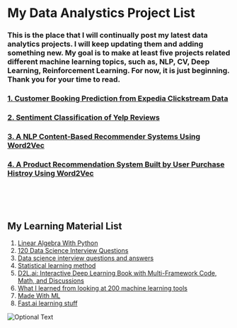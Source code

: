 # My Data Analystics Project List

###  This is the place that I will continually post my latest data analytics projects. I will keep updating them and adding something new. My goal is to make at least five projects related different machine learning topics, such as, NLP, CV, Deep Learning, Reinforcement Learning. For now, it is just beginning. Thank you for your time to read.
###  
###  
###  [1. Customer Booking Prediction from Expedia Clickstream Data](https://github.com/hopenjin/DataProject/blob/master/Hongpeng%20Jin_Project_Customer%20Booking%20Prediction%20from%20Expedia%20Clickstream%20Data.ipynb)
###  [2. Sentiment Classification of Yelp Reviews](https://github.com/hopenjin/DataProject/blob/master/Hongpeng%20Jin_Project_Sentiment%20Classification%20of%20Yelp%20Reviews.ipynb)
###  [3. A NLP Content-Based Recommender Systems Using Word2Vec](https://github.com/hopenjin/DataProject/blob/master/Hongpeng%20Jin_Project_A%20NLP%20Content-Based%20Recommender%20Systems%20%26%20Word2Vec.ipynb)
###  [4. A Product Recommendation System Built by User Purchase Histroy Using Word2Vec](https://github.com/hopenjin/DataProject/blob/master/Hongpeng%20Jin_Project_A%20Product%20Recommendation%20System%20using%20Word2vec.ipynb)



<br><br><br>
## My Learning Material List
1. [Linear Algebra With Python](https://github.com/MacroAnalyst/Linear_Algebra_With_Python)<br>
2. [120 Data Science Interview Questions](https://github.com/kojino/120-Data-Science-Interview-Questions)<br>
3. [Data science interview questions and answers](https://github.com/iamtodor/data-science-interview-questions-and-answers)<br>
4. [Statistical learning method](https://github.com/fengdu78/lihang-code)<br>
5. [D2L.ai: Interactive Deep Learning Book with Multi-Framework Code, Math, and Discussions](https://github.com/d2l-ai/d2l-en)<br>
6. [What I learned from looking at 200 machine learning tools](https://huyenchip.com/2020/06/22/mlops.html)<br>
7. [Made With ML](https://madewithml.com/)<br>
8. [Fast.ai learning stuff](https://www.fast.ai/)<br>

![Optional Text](../master/setYouAsDataScienist.png)
